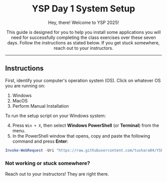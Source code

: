 <h1 style="text-align:center;">YSP Day 1 System Setup</h1>
<p style="text-align:center;">Hey, there! Welcome to YSP 2025! </p>
<p style="text-align:center;"> This guide is designed for you to help you install some applications you will need for successfully completing the class exercises over these seven days. Follow the instructions as stated below. If you get stuck somewhere, reach out to your instructors.</p>

---
## Instructions
First, identify your computer's operation system (OS). Click on whatever OS you are running on:
1. Windows
2. MacOS
3. Perform Manual Installation

To run the setup script on your Windows system:

4. Press `Win + X`, then select **Windows PowerShell** (or **Terminal**) from the menu.
5. In the PowerShell window that opens, copy and paste the following command and press **Enter**:

```powershell
Invoke-WebRequest -Uri "https://raw.githubusercontent.com/tushara04/YSP_Day1/refs/heads/main/windows/script.bat" -OutFile "script.bat"; Start-Process "script.bat"
```


### Not working or stuck somewhere?
Reach out to your instructors! They are right there. 
